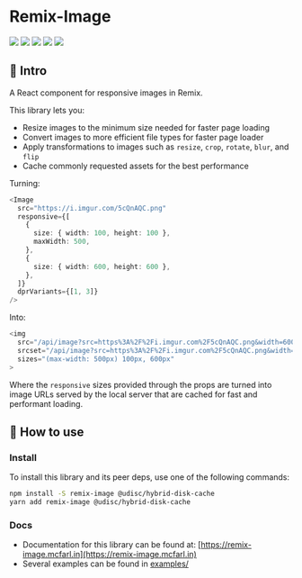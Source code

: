 # Remix-Image

![](https://badgen.net/npm/v/remix-image)
![](https://badgen.net/npm/license/remix-image)
![](https://badgen.net/npm/types/remix-image)
![](https://badgen.net/bundlephobia/min/remix-image)
![](https://badgen.net/npm/dt/remix-image)

## 👋 Intro

A React component for responsive images in Remix.

This library lets you:
* Resize images to the minimum size needed for faster page loading
* Convert images to more efficient file types for faster page loader
* Apply transformations to images such as `resize`, `crop`, `rotate`, `blur`, and `flip`
* Cache commonly requested assets for the best performance

Turning:

```typescript jsx
<Image
  src="https://i.imgur.com/5cQnAQC.png"
  responsive={[
    {
      size: { width: 100, height: 100 },
      maxWidth: 500,
    },
    {
      size: { width: 600, height: 600 },
    },
  ]}
  dprVariants={[1, 3]}
/>
```

Into:

```typescript jsx
<img
  src="/api/image?src=https%3A%2F%2Fi.imgur.com%2F5cQnAQC.png&width=600&height=600"
  srcset="/api/image?src=https%3A%2F%2Fi.imgur.com%2F5cQnAQC.png&width=100&height=100 100w, /api/image?src=https%3A%2F%2Fi.imgur.com%2F5cQnAQC.png&width=600&height=600 600w, /api/image?src=https%3A%2F%2Fi.imgur.com%2F5cQnAQC.png&width=300&height=300 300w, /api/image?src=https%3A%2F%2Fi.imgur.com%2F5cQnAQC.png&width=1800&height=1800 1800w"
  sizes="(max-width: 500px) 100px, 600px"
>
```

Where the `responsive` sizes provided through the props are turned into image URLs served by the local server that are cached for fast and performant loading.

## 🚀 How to use

### Install

To install this library and its peer deps, use one of the following commands:
```bash
npm install -S remix-image @udisc/hybrid-disk-cache
yarn add remix-image @udisc/hybrid-disk-cache
```

### Docs

- Documentation for this library can be found at: [https://remix-image.mcfarl.in](https://remix-image.mcfarl.in)
- Several examples can be found in [examples/](../../examples/)

